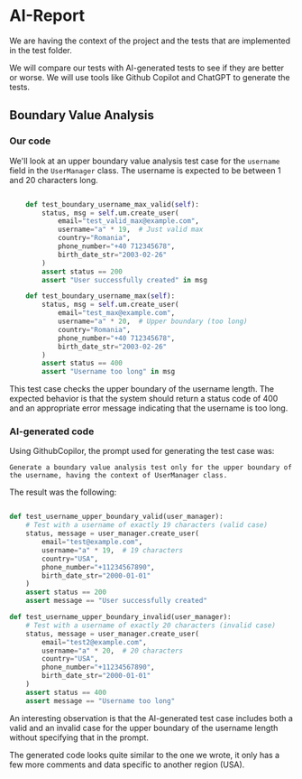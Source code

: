 # AI-Report

We are having the context of the project and the tests that are implemented in the test folder.

We will compare our tests with AI-generated tests to see if they are better or worse. We will use tools like Github Copilot and ChatGPT to generate the tests.

## Boundary Value Analysis

### Our code

We'll look at an upper boundary value analysis test case for the `username` field in the `UserManager` class. The username is expected to be between 1 and 20 characters long.

```python

    def test_boundary_username_max_valid(self):
        status, msg = self.um.create_user(
            email="test_valid_max@example.com",
            username="a" * 19,  # Just valid max
            country="Romania",
            phone_number="+40 712345678",
            birth_date_str="2003-02-26"
        )
        assert status == 200
        assert "User successfully created" in msg

    def test_boundary_username_max(self):
        status, msg = self.um.create_user(
            email="test_max@example.com",
            username="a" * 20,  # Upper boundary (too long)
            country="Romania",
            phone_number="+40 712345678",
            birth_date_str="2003-02-26"
        )
        assert status == 400
        assert "Username too long" in msg
```

This test case checks the upper boundary of the username length. The expected behavior is that the system should return a status code of 400 and an appropriate error message indicating that the username is too long.

### AI-generated code

Using GithubCopilor, the prompt used for generating the test case was:

`Generate a boundary value analysis test only for the upper boundary of the username, having the context of UserManager class.`

The result was the following:

```python

def test_username_upper_boundary_valid(user_manager):
    # Test with a username of exactly 19 characters (valid case)
    status, message = user_manager.create_user(
        email="test@example.com",
        username="a" * 19,  # 19 characters
        country="USA",
        phone_number="+11234567890",
        birth_date_str="2000-01-01"
    )
    assert status == 200
    assert message == "User successfully created"

def test_username_upper_boundary_invalid(user_manager):
    # Test with a username of exactly 20 characters (invalid case)
    status, message = user_manager.create_user(
        email="test2@example.com",
        username="a" * 20,  # 20 characters
        country="USA",
        phone_number="+11234567890",
        birth_date_str="2000-01-01"
    )
    assert status == 400
    assert message == "Username too long"

```

An interesting observation is that the AI-generated test case includes both a valid and an invalid case for the upper boundary of the username length without specifying that in the prompt.

The generated code looks quite similar to the one we wrote, it only has a few more comments and data specific to another region (USA).
